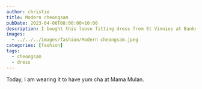 ```yaml
---
author: christie
title: Modern cheongsam
pubDate: 2023-04-06T08:00:00+10:00
description: I bought this loose fitting dress from St Vinnies at Bankstown
images:
  - ../../../images/fashion/Modern cheongsam.jpeg
categories: [fashion]
tags:
  - cheongsam
  - dress
---
```


Today, I am wearing it to have yum cha at Mama Mulan.
